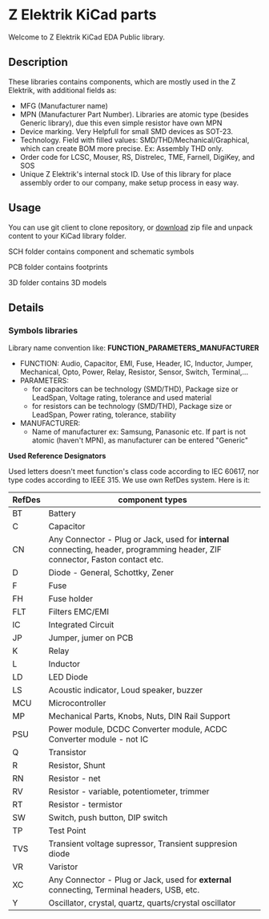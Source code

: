 # Z Elektrik KiCad parts
Welcome to Z Elektrik KiCad EDA Public library.

## Description
These libraries contains components, which are mostly used in the Z Elektrik, with additional fields as:
- MFG (Manufacturer name)
- MPN (Manufacturer Part Number). Libraries are atomic type (besides Generic library), due this even simple resistor have own MPN
- Device marking. Very Helpfull for small SMD devices as SOT-23.
- Technology. Field with filled values: SMD/THD/Mechanical/Graphical, which can create BOM more precise. Ex: Assembly THD only.
- Order code for LCSC, Mouser, RS, Distrelec, TME, Farnell, DigiKey, and SOS
- Unique Z Elektrik's internal stock ID. Use of this library for place assembly order to our company, make setup process in easy way.


## Usage
You can use git client to clone repository, or [download](https://codeload.github.com/Z-Elektrik/LIB/zip/refs/heads/main) zip file and unpack content to your KiCad library folder.

SCH folder contains component and schematic symbols

PCB folder contains footprints

3D folder contains 3D models



## Details
### Symbols libraries
Library name convention like: **FUNCTION_PARAMETERS_MANUFACTURER**
- FUNCTION: Audio, Capacitor, EMI, Fuse, Header, IC, Inductor, Jumper, Mechanical, Opto, Power, Relay, Resistor, Sensor, Switch, Terminal,...
- PARAMETERS:
   - for capacitors can be technology (SMD/THD), Package size or LeadSpan, Voltage rating, tolerance and used material
   - for resistors can be technology (SMD/THD), Package size or LeadSpan, Power rating, tolerance, stability
- MANUFACTURER:
   - Name of manufacturer ex: Samsung, Panasonic etc. If part is not atomic (haven't MPN), as manufacturer can be entered "Generic"

**Used Reference Designators**

Used letters doesn't meet function's class code according to IEC 60617, nor type codes according to IEEE 315.
We use own RefDes system. Here is it:

| RefDes | component types|
|----------|----------------------------------------|
| BT | Battery |
| C | Capacitor |
| CN | Any Connector - Plug or Jack, used for **internal** connecting, header, programming header, ZIF connector, Faston contact etc.|
| D | Diode - General, Schottky, Zener |
| F | Fuse |
| FH | Fuse holder |
| FLT | Filters EMC/EMI |
| IC | Integrated Circuit |
| JP | Jumper, jumer on PCB |
| K | Relay |
| L | Inductor |
| LD | LED Diode |
| LS | Acoustic indicator, Loud speaker, buzzer |
| MCU | Microcontroller |
| MP | Mechanical Parts, Knobs, Nuts, DIN Rail Support |
| PSU | Power module, DCDC Converter module, ACDC Converter module - not IC |
| Q | Transistor |
| R | Resistor, Shunt |
| RN | Resistor - net |
| RV | Resistor - variable, potentiometer, trimmer |
| RT | Resistor - termistor |
| SW | Switch, push button, DIP switch |
| TP | Test Point |
| TVS | Transient voltage supressor, Transient suppresion diode |
| VR | Varistor |
| XC | Any Connector - Plug or Jack, used for **external** connecting, Terminal headers, USB, etc.|
| Y | Oscillator, crystal, quartz, quarts/crystal oscillator |

